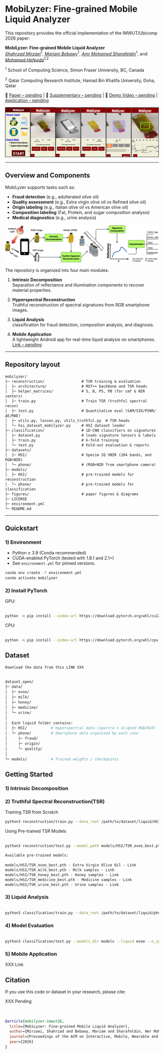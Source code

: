 # MobiLyzer: Fine-grained Mobile Liquid Analyzer

This repository provides the official implementation of the  IMWUT/Ubicomp 2026 paper:  

**MobiLyzer: Fine-grained Mobile Liquid Analyzer**  
*[Shahrzad Mirzaei]()*<sup>1</sup>, *[Mariam Bebawy]()*<sup>1</sup>, *[Amr Mohamed Sharafeldin]()*<sup>1</sup>, and *[Mohamed Hefeeda]()*<sup>1,2</sup>  

<sup>1</sup> School of Computing Science, Simon Fraser University, BC, Canada

<sup>2</sup>  Qatar Computing Research Institute, Hamad Bin Khalifa University, Doha, Qatar

📄 [Paper – pending]() | 📑 [Supplementary – pending]() | 🎥 [Demo Video – pending]() | [Application – pending]()

![mobilyzer](figures/Picture1.png)  

---

## Overview and Components

 MobiLyzer supports tasks such as:  

- **Fraud detection** (e.g., adulterated olive oil)  
- **Quality assessment** (e.g., Extra virgin olive oil vs Refined olive oil)  
- **Origin labeling** (e.g., Italian olive oil vs American olive oil)
- **Composition labeling** (Fat, Protein, and sugar composition analysis)
- **Medical diagnostics** (e.g., urine analysis) 

![System Overview](figures/overview.png)

The repository is organized into four main modules:

1. **Intrinsic Decomposition**  
   Separation of reflectance and illumination components to recover material properties.

2. **Hyperspectral Reconstruction**  
   Truthful reconstruction of spectral signatures from RGB smartphone images.  

3. **Liquid Analysis**  
    classification for fraud detection, composition analysis, and diagnosis.  

4. **Mobile Application**  
   A lightweight Android app for real-time liquid analysis on smartphones. [Link – pending]()

---

## Repository layout

```text
mobilyzer/
├─ reconstruction/                 # TSR training & evaluation
│  ├─ architecture/                # MST++ backbone and TSR heads
│  ├─ helper_matrices/             # S, B, PS, PB (for cmf & NIR centers)
│  ├─ train.py                     # Train TSR (truthful spectral recon)
│  ├─ test.py                      # Quantitative eval (SAM/SID/PSNR/ΔE/MAE)
│  ├─ utils.py, losses.py, utils_truthful.py  # TSR heads
│  └─ hsi_dataset_mobilyzer.py     # HSI dataset loader
├─ classification/                 # 1D-CNN classifiers on signatures
│  ├─ dataset.py                   # loads signature tensors & labels
│  ├─ train.py                     # k-fold training
│  └─ test.py                      # hold-out evaluation & reports
├─ datasets/
│  ├─ HSI/                         # Specim IQ VNIR (204 bands, and RGB+NIR)
│  └─ phone/                       # (RGB+NIR from smartphone camera)
├─ models/
│  ├─ HSI/                         # pre-trained models for reconstruction
│  └─ phone/                       # pre-trained models for classification
├─ figures/                        # paper figures & diagrams
├─ LICENSE
├─ environment.yml
└─ README.md
``` 
---

## Quickstart

### 1) Environment

- Python ≥ 3.9 (Conda recommended)  
- CUDA-enabled PyTorch (tested with 1.8.1 and 2.1+)  
- See `environment.yml` for pinned versions.  

```bash
conda env create -f environment.yml
conda activate mobilyzer
```
### 2) Install PyTorch

GPU:

```bash

python -m pip install --index-url https://download.pytorch.org/whl/cu121 torch==2.4.1 torchvision==0.19.1 triton==3.0.0

```

CPU:

```bash

python -m pip install --index-url https://download.pytorch.org/whl/cpu torch==2.4.1 torchvision==0.19.1 triton==3.0.0

```

## Dataset


```text
Download the data from this LINK XXX
```
```bash

dataset_open/
├─ data/
│  ├─ evoo/
│  ├─ milk/
│  ├─ honey/
│  ├─ medicine/
│  └─ urine/
│
│  Each liquid folder contains:
│  ├─ HSI/           # Hyperspectral data (spectra + aligned RGB/NIR)
│  └─ phone/         # Smartphone data organized by each case
│     ├─ fraud/
│     ├─ origin/
│     └─ quality/
│
└─ models/           # Trained weights / checkpoints


```

## Getting Started

### 1) Intrinsic Decomposition


### 2) Truthful Spectral Reconstruction(TSR)
Training TSR from Scratch
```bash
python3 reconstruction/train.py --data_root /path/to/dataset/liquid/HSI/ --liquid evoo --epochs 300 --batch_size 16 --lr 1e-4 --patch_size 64
```
Using Pre-trained TSR Models
```bash

python3 reconstruction/test.py --model_path models/HSI/TSR_evoo_best.pth --input_dir datasets/phone/evoo/origin/ --output_dir datasets/phone/evoo/origin/reconstructed/ --liquid evoo

```
```text
Available pre-trained models:

models/HSI/TSR_evoo_best.pth - Extra Virgin Olive Oil - Link
models/HSI/TSR_milk_best.pth - Milk samples - Link
models/HSI/TSR_honey_best.pth - Honey samples - Link
models/HSI/TSR_medicine_best.pth - Medicine samples - Link
models/HSI/TSR_urine_best.pth - Urine samples - Link

```
### 3) Liquid Analysis

```bash

python3 classification/train.py --data_root /path/to/dataset/liquid/phone/task/reconstructed/ --liquid evoo --n_splits 4 --max_epochs 100 --batch_size 256

```

### 4) Model Evaluation

```bash

python3 classification/test.py --models_dir models --liquid evoo --n_splits 4

```


### 5) Mobile Application

XXX Link

## Citation

If you use this code or dataset in your research, please cite:  

XXX Pending
```bibtex


@article{mobilyzer-imwut26,
  title={MobiLyzer: Fine-grained Mobile Liquid Analyzer},
  author={Mirzaei, Shahrzad and Bebawy, Mariam and Sharafeldin, Amr Mohamed and Hefeeda, Mohamed},
  journal={Proceedings of the ACM on Interactive, Mobile, Wearable and Ubiquitous Technologies},
  year={2026}
}

```

